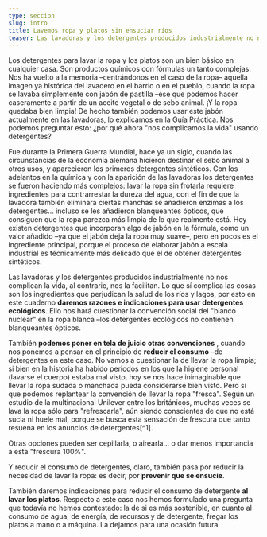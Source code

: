 ```yaml
---
type: seccion
slug: intro
title: Lavemos ropa y platos sin ensuciar ríos
teaser: Las lavadoras y los detergentes producidos industrialmente no nos complican la vida, al contrario, nos la facilitan. Lo que sí complica las cosas son los ingredientes que perjudican la salud de los ríos y lagos.
---
```


Los detergentes para lavar la ropa y los platos son un bien básico en cualquier casa. Son productos químicos con fórmulas un tanto complejas. Nos ha vuelto a la memoria –centrándonos en el caso de la ropa– aquella imagen ya histórica del lavadero en el barrio o en el pueblo, cuando la ropa se lavaba simplemente con jabón de pastilla –ése que podemos hacer caseramente a partir de un aceite vegetal o de sebo animal. ¡Y la ropa quedaba bien limpia! De hecho también podemos usar este jabón actualmente en las lavadoras, lo explicamos en la Guía Práctica. Nos podemos preguntar esto: ¿por qué ahora "nos complicamos la vida" usando detergentes?

Fue durante la Primera Guerra Mundial, hace ya un siglo, cuando las circunstancias de la economía alemana hicieron destinar el sebo animal a otros usos, y aparecieron los primeros detergentes sintéticos. Con los adelantos en la química y con la aparición de las lavadoras los detergentes se fueron haciendo más complejos: lavar la ropa sin frotarla requiere ingredientes para contrarrestar la dureza del agua, con el fin de que la lavadora también eliminara ciertas manchas se añadieron enzimas a los detergentes... incluso se les añadieron blanqueantes ópticos, que consiguen que la ropa parezca más limpia de lo que realmente está. Hoy existen detergentes que incorporan algo de jabón en la fórmula, como un valor añadido –ya que el jabón deja la ropa muy suave–, pero en pocos es el ingrediente principal, porque el proceso de elaborar jabón a escala industrial es técnicamente más delicado que el de obtener detergentes sintéticos.

Las lavadoras y los detergentes producidos industrialmente no nos complican la vida, al contrario, nos la facilitan. Lo que sí complica las cosas son los ingredientes que perjudican la salud de los ríos y lagos, por esto en este cuaderno **daremos razones e indicaciones para usar detergentes ecológicos**. Ello nos hará cuestionar la convención social del "blanco nuclear" en la ropa blanca –los detergentes ecológicos no contienen blanqueantes ópticos.

También **podemos poner en tela de juicio otras convenciones** , cuando nos ponemos a pensar en el principio de **reducir el consumo** –de detergentes en este caso. No vamos a cuestionar la de llevar la ropa limpia; si bien en la historia ha habido periodos en los que la higiene personal (lavarse el cuerpo) estaba mal visto, hoy se nos hace inimaginable que llevar la ropa sudada o manchada pueda considerarse bien visto. Pero sí que podemos replantear la convención de llevar la ropa "fresca". Según un estudio de la multinacional Unilever entre los británicos, muchas veces se lava la ropa sólo para "refrescarla", aún siendo conscientes de que no está sucia ni huele mal, porque se busca esta sensación de frescura que tanto resuena en los anuncios de detergentes[^1].

Otras opciones pueden ser cepillarla, o airearla... o dar menos importancia a esta "frescura 100%".

Y reducir el consumo de detergentes, claro, también pasa por reducir la necesidad de lavar la ropa: es decir, por **prevenir que se ensucie**.

También daremos indicaciones para reducir el consumo de detergente **al lavar los platos**. Respecto a este caso nos hemos formulado una pregunta que todavía no hemos contestado: la de si es más sostenible, en cuanto al consumo de agua, de energía, de recursos y de detergente, fregar los platos a mano o a máquina. La dejamos para una ocasión futura.
